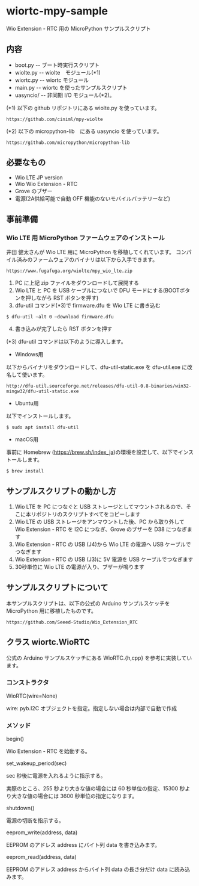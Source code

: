 # wiortc-mpy-sample
Wio Extension - RTC 用の MicroPython サンプルスクリプト

## 内容

* boot.py -- ブート時実行スクリプト
* wiolte.py -- wiolte　モジュール(*1)
* wiortc.py -- wiortc モジュール
* main.py -- wiortc を使ったサンプルスクリプト
* uasyncio/ -- 非同期 I/O モジュール(*2)。

(*1) 以下の github リポジトリにある wiolte.py を使っています。

```
https://github.com/ciniml/mpy-wiolte
```

(*2) 以下の micropython-lib　にある uasyncio を使っています。

```
https://github.com/micropython/micropython-lib
```
 
## 必要なもの

* Wio LTE JP version
* Wio Wio Extension - RTC
* Grove のブザー
* 電源(2A供給可能で自動 OFF 機能のないモバイルバッテリーなど)

## 事前準備

### Wio LTE 用 MicroPython ファームウェアのインストール

井田 健太さんが Wio LTE 用に MicroPython を移植してくれています。
コンパイル済みのファームウェアのバイナリは以下から入手できます。

```
https://www.fugafuga.org/wiolte/mpy_wio_lte.zip
```

1. PC に上記 zip ファイルをダウンロードして展開する
2. Wio LTE と PC を USB ケーブルにつないで DFU モードにする(BOOTボタンを押しながら RST ボタンを押す)
3. dfu-util コマンド(*3)で firmware.dfu を Wio LTE に書き込む

```
$ dfu-util –alt 0 –download firmware.dfu
```

4. 書き込みが完了したら RST ボタンを押す

(*3) dfu-util コマンドは以下のように導入します。

* Windows用

以下からバイナリをダウンロードして、dfu-util-static.exe を dfu-util.exe に改名して使います。

```
http://dfu-util.sourceforge.net/releases/dfu-util-0.8-binaries/win32-mingw32/dfu-util-static.exe
```

* Ubuntu用

以下でインストールします。

```
$ sudo apt install dfu-util
```

* macOS用

事前に Homebrew (https://brew.sh/index_ja)の環境を設定して、以下でインストールします。

```
$ brew install
```

## サンプルスクリプトの動かし方

1. Wio LTE を PC につなぐと USB ストレージとしてマウントされるので、そこに本リポジトリのスクリプトすべてをコピーします
2. Wio LTE の USB ストレージをアンマウントした後、PC から取り外して Wio Extension - RTC を I2C につなぎ、Grove のブザーを D38 につなぎます
3. Wio Extension - RTC の USB (J4)から Wio LTE の電源へ USB ケーブルでつなぎます
4. Wio Extension - RTC の USB (J3)に 5V 電源を USB ケーブルでつなぎます
5. 30秒単位に Wio LTE の電源が入り、ブザーが鳴ります

## サンプルスクリプトについて

本サンプルスクリプトは、以下の公式の Arduino サンプルスケッチを MicroPython 用に移植したものです。

```
https://github.com/Seeed-Studio/Wio_Extension_RTC
```

## クラス wiortc.WioRTC

公式の Arduino サンプルスケッチにある WioRTC.{h,cpp} を参考に実装しています。

### コンストラクタ

WioRTC(wire=None)

  wire: pyb.I2C オブジェクトを指定。指定しない場合は内部で自動で作成

### メソッド

begin()

  Wio Extension - RTC を始動する。

set_wakeup_period(sec)

  sec 秒後に電源を入れるように指示する。

  実際のところ、255 秒より大きな値の場合には 60 秒単位の指定、15300 秒より大きな値の場合には  3600 秒単位の指定になります。

shutdown()

  電源の切断を指示する。

eeprom_write(address, data)

  EEPROM のアドレス address にバイト列 data を書き込みます。

eeprom_read(address, data)

  EEPROM のアドレス address からバイト列 data の長さ分だけ data に読み込みます。



